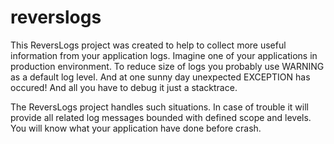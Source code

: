 reverslogs
==========

This ReversLogs project was created to help to collect more useful information from your application logs.
Imagine one of your applications in production environment. To reduce size of logs you probably use WARNING as a default log level. And at one sunny day unexpected EXCEPTION has occured! And all you have to debug it just a stacktrace.

The ReversLogs project handles such situations. In case of trouble it will provide all related log messages bounded with defined scope and levels. You will know what your application have done before crash.
